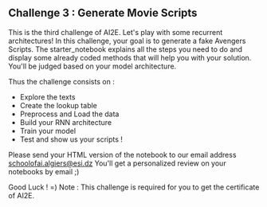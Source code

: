 ## Challenge 3 : Generate Movie Scripts 

This is the third challenge of AI2E. Let's play with some recurrent architectures! 
In this challenge, your goal is to generate a fake Avengers Scripts. 
The starter_notebook explains all the steps you need to do and display some already coded methods that will help you with your solution.
You'll be judged based on your model architecture. 


Thus the challenge consists on :
* Explore the texts 
* Create the lookup table 
* Preprocess and Load the data 
* Build your RNN architecture 
* Train your model 
* Test and show us your scripts ! 

Please send your HTML version of the notebook to our email address schoolofai.algiers@esi.dz
You'll get a personalized review on your notebooks by email ;) 

Good Luck ! =) 
Note : This challenge is required for you to get the certificate of AI2E.
